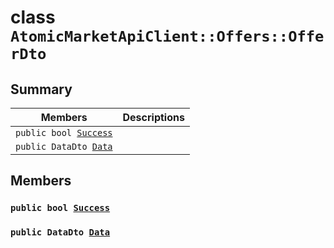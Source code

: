 # class `AtomicMarketApiClient::Offers::OfferDto` 

## Summary

 Members                        | Descriptions                                
--------------------------------|---------------------------------------------
`public bool `[`Success`](#class_atomic_market_api_client_1_1_offers_1_1_offer_dto_1a506fb037fbb6bfe8f254c021a2c3cfac) | 
`public DataDto `[`Data`](#class_atomic_market_api_client_1_1_offers_1_1_offer_dto_1a65c0779654774581967081cf3136bd84) | 

## Members

### `public bool `[`Success`](#class_atomic_market_api_client_1_1_offers_1_1_offer_dto_1a506fb037fbb6bfe8f254c021a2c3cfac) 

### `public DataDto `[`Data`](#class_atomic_market_api_client_1_1_offers_1_1_offer_dto_1a65c0779654774581967081cf3136bd84) 

